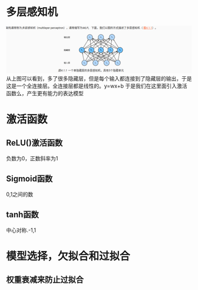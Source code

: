 # 多层感知机
![感知机](image.png)
从上图可以看到，多了很多隐藏层，但是每个输入都连接到了隐藏层的输出，于是这是一个全连接层。全连接层都是线性的。y=wx+b
于是我们在这里面引入激活函数么，产生更有能力的表达模型
# 激活函数
## ReLU()激活函数
负数为0，正数斜率为1
## Sigmoid函数
0,1之间的数
## tanh函数
中心对称.-1,1
# 模型选择，欠拟合和过拟合
## 权重衰减来防止过拟合